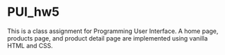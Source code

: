 # PUI_hw5

This is a class assignment for Programming User Interface. A home page, products page, and product detail page are implemented using vanilla HTML and CSS.
 
